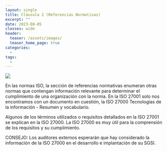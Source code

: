 ```yaml
---
layout: single
title: Cláusula 2 (Referencias Normativas)
excerpt: ""
date: 2023-08-05
classes: wide
header:
  teaser: /assets/images/
  teaser_home_page: true
categories:
  - 
tags:
  - 
---
```


![](/assets/images/)

En las normas ISO, la sección de referencias normativas enumeran otras normas que contengan información relevante para determinar el cumplimiento de una organización con la norma. En la ISO 27001 solo nos encontramos con un documento en cuestión, la ISO 27000 Tecnologías de la información - Resumen y vocabulario.

Algunos de los términos utilizados o requisitos detallados en la ISO 27001 se explican en la ISO 27000. La ISO 27000 es muy útil para la comprensión de los requisitos y su cumplimiento.

CONSEJO: Los auditores externos esperarán que hay considerado la información de la ISO 27000 en el desarrollo e implantación de su SGSI.
